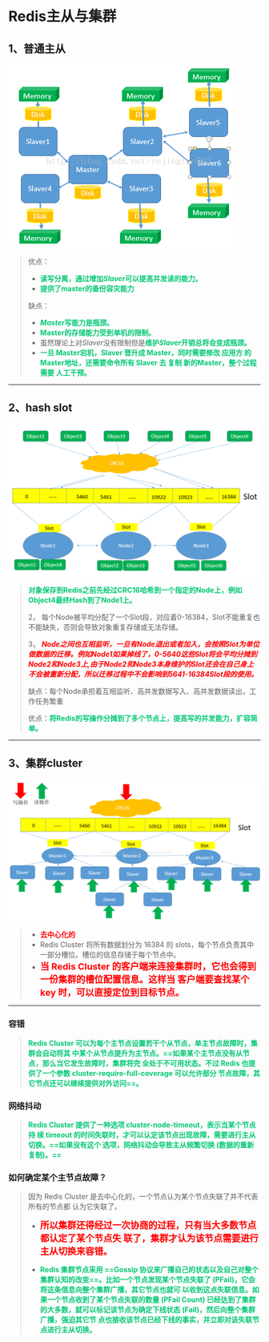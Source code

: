 # Redis主从与集群

## 1、普通主从

![img](../PicSource/Center.png)

> 优点：
>
> - <font color='#02C874'>**读写分离，通过增加*Slaver*可以提高并发读的能力。**</font>
> - <font color='#02C874'>**提供了master的备份容灾能力**</font>
>
> 缺点：
>
> - <font color='#02C874'>***Master*写能力是瓶颈。**</font>
> - <font color='#02C874'>**Master的存储能力受到单机的限制。**</font>
> - 虽然理论上对*Slaver*没有限制但是<font color='#02C874'>**维护*Slaver*开销总将会变成瓶颈。**</font>
> - <font color='#02C874'>**一旦 Master宕机，Slaver 晋升成 Master，同时需要修改 应用方 的 Master地址，还需要命令所有 Slaver 去 复制 新的Master，整个过程需要 人工干预。**</font>
>

------

## 2、hash slot

![img](../PicSource/Center-20200402230047755.png)

> <font color='#02C874'>**对象保存到Redis之前先经过CRC16哈希到一个指定的Node上，例如Object4最终Hash到了Node1上。**</font>
>
> 2， 每个Node被平均分配了一个Slot段，对应着0-16384，Slot不能重复也不能缺失，否则会导致对象重复存储或无法存储。
>
> 3，<font color='red'> ***Node之间也互相监听，一旦有Node退出或者加入，会按照Slot为单位做数据的迁移。例如Node1如果掉线了，0-5640这些Slot将会平均分摊到Node2和Node3上,由于Node2和Node3本身维护的Slot还会在自己身上不会被重新分配，所以迁移过程中不会影响到5641-16384Slot段的使用。***</font>
>
> 
>
> 缺点：每个Node承担着互相监听、高并发数据写入、高并发数据读出，工作任务繁重
>
> 优点：<font color='#02C874'>**将Redis的写操作分摊到了多个节点上，提高写的并发能力，扩容简单。**</font>

------

## 3、集群cluster



![img](../PicSource/Center-20200402230232365.png)

> - <font color='red'>**去中心化的**</font>
> - Redis Cluster 将所有数据划分为 16384 的 slots，每个节点负责其中一部分槽位。槽位的信息存储于每个节点中。
> - <font color='red' size=4>**当 Redis Cluster 的客户端来连接集群时，它也会得到一份集群的槽位配置信息。这样当 客户端要查找某个 key 时，可以直接定位到目标节点。**</font>

------

### 容错

> <font color='#02C874'>**Redis Cluster 可以为每个主节点设置若干个从节点，单主节点故障时，集群会自动将其 中某个从节点提升为主节点。==如果某个主节点没有从节点，那么当它发生故障时，集群将完 全处于不可用状态。不过 Redis 也提供了一个参数 cluster-require-full-coverage 可以允许部分 节点故障，其它节点还可以继续提供对外访问==。**</font>

### 网络抖动

> <font color='#02C874'>**Redis Cluster 提供了一种选项 cluster-node-timeout，表示当某个节点持 续 timeout 的时间失联时，才可以认定该节点出现故障，需要进行主从切换。==如果没有这个 选项，网络抖动会导致主从频繁切换 (数据的重新复制)。==**</font>

### 如何确定某个主节点故障？

> 因为 Redis Cluster 是去中心化的，一个节点认为某个节点失联了并不代表所有的节点都 认为它失联了。
>
> - <font color='red' size = 4>**所以集群还得经过一次协商的过程，只有当大多数节点都认定了某个节点失 联了，集群才认为该节点需要进行主从切换来容错。**</font>
>
> - <font color='#02C874'>**Redis 集群节点采用 ==Gossip 协议来广播自己的状态以及自己对整个集群认知的改变==。比如一个节点发现某个节点失联了 (PFail)，它会将这条信息向整个集群广播，其它节点也就可 以收到这点失联信息。如果一个节点收到了某个节点失联的数量 (PFail Count) 已经达到了集群的大多数，就可以标记该节点为确定下线状态 (Fail)，然后向整个集群广播，强迫其它节 点也接收该节点已经下线的事实，并立即对该失联节点进行主从切换。**</font>

